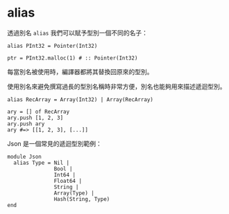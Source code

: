 # alias

透過別名 `alias` 我們可以賦予型別一個不同的名子：

```crystal
alias PInt32 = Pointer(Int32)

ptr = PInt32.malloc(1) # :: Pointer(Int32)
```

每當別名被使用時，編譯器都將其替換回原來的型別。

使用別名來避免撰寫過長的型別名稱時非常方便，別名也能夠用來描述遞迴型別。

```crystal
alias RecArray = Array(Int32) | Array(RecArray)

ary = [] of RecArray
ary.push [1, 2, 3]
ary.push ary
ary #=> [[1, 2, 3], [...]]
```

Json 是一個常見的遞迴型別範例：

```crystal
module Json
  alias Type = Nil |
               Bool |
               Int64 |
               Float64 |
               String |
               Array(Type) |
               Hash(String, Type)
end
```
